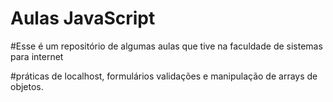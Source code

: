 # Aulas JavaScript

#Esse é um repositório de algumas aulas que tive na faculdade de sistemas para internet

#práticas de localhost, formulários validações e manipulação de arrays de objetos.
